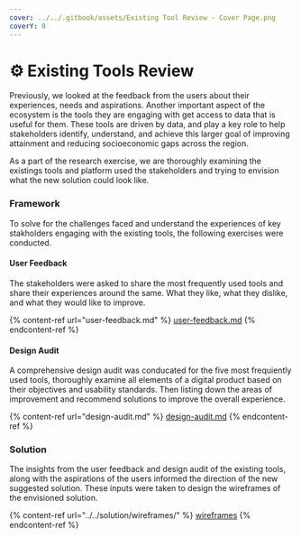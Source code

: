 ```yaml
---
cover: ../../.gitbook/assets/Existing Tool Review - Cover Page.png
coverY: 0
---
```


# ⚙ Existing Tools Review

Previously, we looked at the feedback from the users about their experiences, needs and aspirations. Another important aspect of the ecosystem is the tools they are engaging with get access to data that is useful for them. These tools are driven by data, and play a key role to help stakeholders identify, understand, and achieve this larger goal of improving attainment and reducing socioeconomic gaps across the region.&#x20;

As a part of the research exercise, we are thoroughly examining the existings tools and platform used the stakeholders and trying to envision what the new solution could look like.

### Framework

To solve for the challenges faced and understand the experiences of key stakholders engaging with the existing tools, the following exercises were conducted.

#### User Feedback

The stakeholders were asked to share the most frequently used tools and share their experiences around the same. What they like, what they dislike, and what they would like to improve.

{% content-ref url="user-feedback.md" %}
[user-feedback.md](user-feedback.md)
{% endcontent-ref %}

#### Design Audit

A comprehensive design audit was conducated for the five most frequiently used tools, thoroughly examine all elements of a digital product based on their objectives and usability standards. Then listing down the areas of improvement and recommend solutions to improve the overall experience.

{% content-ref url="design-audit.md" %}
[design-audit.md](design-audit.md)
{% endcontent-ref %}

### Solution

The insights from the user feedback and design audit of the existing tools, along with the aspirations of the users informed the direction of the new suggested solution. These inputs were taken to design the wireframes of the envisioned solution.

{% content-ref url="../../solution/wireframes/" %}
[wireframes](../../solution/wireframes/)
{% endcontent-ref %}
